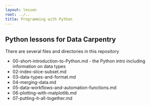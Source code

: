 ```yaml
---
layout: lesson
root: ../..
title: Programming with Python
---
```


## Python lessons for Data Carpentry

There are several files and directories in this repository

* 00-short-introduction-to-Python.md - the Python intro including information on data types
* 02-index-slice-subset.md 
* 03-data-types-and-format.md
* 04-merging-data.md 
* 05-data-workflows-and-automation-functions.md
* 06-plotting-with-matplotlib.md
* 07-putting-it-all-together.md
